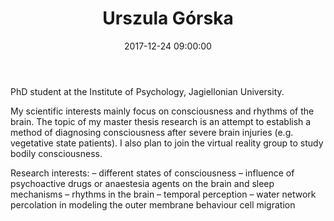 ﻿---
layout: post
title:  "Urszula Górska"
name: Urszula
surname: Górska
date:   2017-12-24 09:00:00
categories: people
image-file: /images/people/ugorska.jpg
category: clab
mail: u.j.gorska@gmail.com
website:
twitter:
researchgate:
---

PhD student at the Institute of Psychology, Jagiellonian University.

My scientific interests mainly focus on consciousness and rhythms of the brain. The topic of my master thesis research is an attempt to establish a method of diagnosing consciousness after severe brain injuries (e.g. vegetative state patients). I also plan to join the virtual reality group to study bodily consciousness.

Research interests:
– different states of consciousness
– influence of psychoactive drugs or anaestesia agents on the brain and sleep mechanisms
– rhythms in the brain
– temporal perception
– water network percolation in modeling the outer membrane behaviour cell migration
